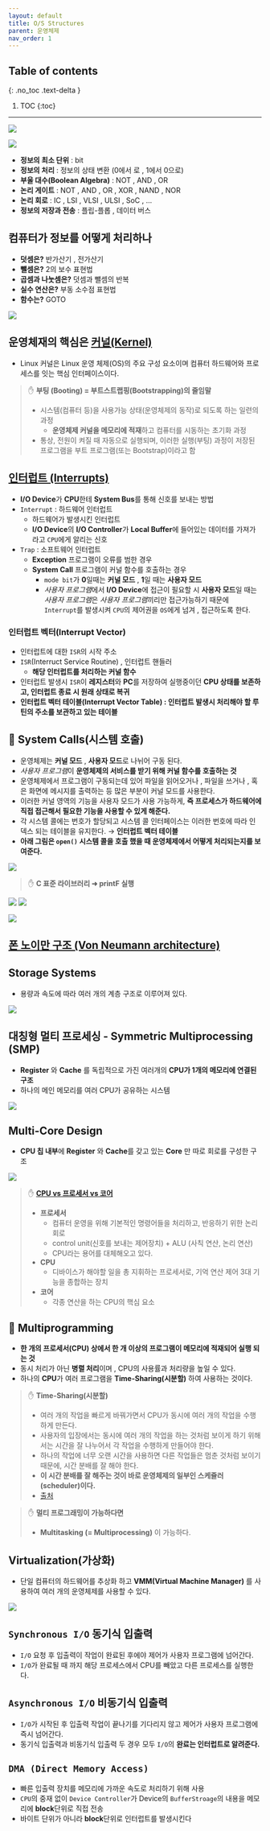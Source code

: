 ```yaml
---
layout: default
title: O/S Structures
parent: 운영체제
nav_order: 1
---
```

## Table of contents
{: .no_toc .text-delta }

1. TOC
{:toc}
---

![](../../assets/images/operating-system/OS-Structure/structure.png)

![](../../assets/images/operating-system/OS-Structure/7.png)


- **정보의 최소 단위** : bit
- **정보의 처리** : 정보의 상태 변환 (0에서 로 , 1에서 0으로)
- **부울 대수(Boolean Algebra)** : NOT , AND , OR
- **논리 게이트** : NOT , AND , OR , XOR , NAND , NOR
- **논리 회로** : IC , LSI , VLSI , ULSI , SoC , ...
- **정보의 저장과 전송** : 플립-플롭 , 데이터 버스

## **컴퓨터가 정보를 어떻게 처리하나**

- **덧셈은?** 반가산기 , 전가산기
- **뺄셈은?** 2의 보수 표현법
- **곱셈과 나눗셈은?** 덧셈과 뺄셈의 반복
- **실수 연산은?** 부동 소수점 표현법
- **함수는?** GOTO

![](../../assets/images/operating-system/OS-Structure/1.png)

## **운영체재의 핵심은 [커널(Kernel)](https://www.redhat.com/ko/topics/linux/what-is-the-linux-kernel)**
- Linux 커널은 Linux 운영 체제(OS)의 주요 구성 요소이며 컴퓨터 하드웨어와 프로세스를 잇는 핵심 인터페이스이다.

> ✋ **부팅 (Booting) =  부트스트랩핑(Bootstrapping)의 줄임말**
> - 시스템(컴퓨터 등)을 사용가능 상태(운영체제의 동작)로 되도록 하는 일련의 과정
>     - **운영체제 커널을 메모리에 적재**하고 컴퓨터를 시동하는 초기화 과정
> - 통상, 전원이 켜질 때 자동으로 실행되며, 이러한 실행(부팅) 과정이 저장된 프로그램을 부트 프로그램(또는 Bootstrap)이라고 함


## **[인터럽트 (Interrupts)](https://whatisthenext.tistory.com/147)**

- **I/O Device**가 **CPU**한테 **System Bus**를 통해 신호를 보내는 방법
- `Interrupt` : 하드웨어 인터럽트
  - 하드웨어가 발생시킨 인터럽트
  - **I/O Device**의 **I/O Controller**가 **Local Buffer**에 들어있는 데이터를 가져가라고 `CPU`에게 알리는 신호
- `Trap` : 소프트웨어 인터럽트
  - **Exception** 프로그램이 오류를 범한 경우
  - **System Call** 프로그램이 커널 함수를 호출하는 경우
    - `mode bit`가 **0**일때는 **커널 모드** , **1**일 때는 **사용자 모드**
    - *사용자 프로그램*에서 **I/O Device**에 접근이 필요할 시 **사용자 모드**일 때는 *사용자 프로그램*은 *사용자 프로그램*끼리만 접근가능하기 때문에 `Interrupt`를 발생시켜 `CPU`의 제어권을 `OS`에게 넘겨 , 접근하도록 한다.

### **인터럽트 벡터(Interrupt Vector)**
- 인터럽트에 대한 `ISR`의 시작 주소
- `ISR`(Interruct Service Routine) , 인터럽트 핸들러
  - **해당 인터럽트를 처리하는 커널 함수**
- 인터럽트 발생시 `ISR`이 **레지스터**와 **PC**를 저장하여 실행중이던 **CPU 상태를 보존하고, 인터럽트 종료 시 원래 상태로 복귀**
- **인터럽트 벡터 테이블(Interrupt Vector Table) : 인터럽트 발생시 처리해야 할 루틴의 주소를 보관하고 있는 테이블**

## 📌 **System Calls(시스템 호출)**
- 운영체제는 **커널 모드** , **사용자 모드**로 나뉘어 구동 된다.
- *사용자 프로그램*이 **운영체제의 서비스를 받기 위해 커널 함수를 호출하는 것**
- 운영체제에서 프로그램이 구동되는데 있어 파일을 읽어오거나 , 파일을 쓰거나 , 혹은 화면에 메시지를 출력하는 등 많은 부분이 커널 모드를 사용한다.
- 이러한 커널 영역의 기능을 사용자 모드가 사용 가능하게, **즉 프로세스가 하드웨어에 직접 접근해서 필요한 기능을 사용할 수 있게 해준다.**
- 각 시스템 콜에는 번호가 할당되고 시스템 콜 인터페이스는 이러한 번호에 따라 인덱스 되는 테이블을 유지한다. → **인터럽트 벡터 테이블**
- **아래 그림은 `open()` 시스템 콜을 호출 했을 때 운영체제에서 어떻게 처리되는지를 보여준다.**

![](../../assets/images/operating-system/OS-Structure/8.png)

> ✋ **C 표준 라이브러리 ➜ printF 실행**

![](../../assets/images/operating-system/OS-Structure/9.png)
![](../../assets/images/operating-system/OS-Structure/program.png)


![](../../assets/images/operating-system/OS-Structure/2.png)

## **[폰 노이만 구조 (Von Neumann architecture)](https://velog.io/@ckstn0777/%EC%BB%B4%ED%93%A8%ED%84%B0-%EA%B5%AC%EC%A1%B0)**


## **Storage Systems**

- 용량과 속도에 따라 여러 개의 계층 구조로 이루어져 있다.

![](../../assets/images/operating-system/OS-Structure/3.png)


## **대칭형 멀티 프로세싱 - Symmetric Multiprocessing (SMP)**
- **Register** 와 **Cache** 를 독립적으로 가진 여러개의 **CPU가 1개의 메모리에 연결된 구조**
- 하나의 메인 메모리를 여러 CPU가 공유하는 시스템

![](../../assets/images/operating-system/OS-Structure/4.png)

## **Multi-Core Design**
- **CPU 칩 내부**에 **Register** 와 **Cache**를 갖고 있는 **Core** 만 따로 회로를 구성한 구조

![](../../assets/images/operating-system/OS-Structure/5.png)

> ✋ **[CPU vs 프로세서 vs 코어](https://velog.io/@nnnyeong/OS-%EB%A9%80%ED%8B%B0%ED%94%84%EB%A1%9C%EC%84%B8%EC%8A%A4-%EB%A9%80%ED%8B%B0%EC%8A%A4%EB%A0%88%EB%93%9C-%EB%A9%80%ED%8B%B0-%ED%94%84%EB%A1%9C%EA%B7%B8%EB%9E%98%EB%B0%8D-%EB%A9%80%ED%8B%B0%ED%94%84%EB%A1%9C%EC%84%B8%EC%8A%A4-%EB%A9%80%ED%8B%B0%EC%8A%A4%EB%A0%88%EB%93%9C%EC%97%90%EC%84%9C%EC%9D%98-%EB%8D%B0%EC%9D%B4%ED%84%B0-%ED%86%B5%EC%8B%A0)**
> - **프로세서**
>   - 컴퓨터 운영을 위해 기본적인 명령어들을 처리하고, 반응하기 위한 논리 회로
>   - control unit(신호를 보내는 제어장치) + ALU (사칙 연산, 논리 연산)
>   - CPU라는 용어를 대체해오고 있다.
> - **CPU**
>   - 디바이스가 해야할 일을 총 지휘하는 프로세서로, 기억 연산 제어 3대 기능을 종합하는 장치
> - **코어**
>   - 각종 연산을 하는 CPU의 핵심 요소

## 📌 **Multiprogramming**

- **한 개의 프로세서(CPU) 상에서 한 개 이상의 프로그램이 메모리에 적재되어 실행 되는 것**
- 동시 처리가 아닌 **병렬 처리**이며 , CPU의 사용률과 처리량을 높일 수 있다.
- 하나의 **CPU**가 여러 프로그램을 **Time-Sharing(시분할)** 하여 사용하는 것이다.

> ✋ **Time-Sharing(시분할)**
> - 여러 개의 작업을 빠르게 바꿔가면서 CPU가 동시에 여러 개의 작업을 수행하게 만든다.
> - 사용자의 입장에서는 동시에 여러 개의 작업을 하는 것처럼 보이게 하기 위해서는 시간을 잘 나누어서 각 작업을 수행하게 만들어야 한다.
> - 하나의 작업에 너무 오랜 시간을 사용하면 다른 작업들은 멈춘 것처럼 보이기 때문에, 시간 분배를 잘 해야 한다.
> - **이 시간 분배를 잘 해주는 것이 바로 운영체제의 일부인 스케쥴러(scheduler)이다.**
> - [출처](https://neos518.tistory.com/112)

> ✋ **멀티 프로그래밍이 가능하다면**
> - **Multitasking (= Multiprocessing)** 이 가능하다.


## **Virtualization(가상화)**

- 단일 컴퓨터의 하드웨어를 추상화 하고 **VMM(Virtual Machine Manager)** 를 사용하여 여러 개의 운영체제를 사용할 수 있다.

![](../../assets/images/operating-system/OS-Structure/6.png)


## **`Synchronous I/O` 동기식 입출력**
- `I/O` 요청 후 입출력이 작업이 완료된 후에야 제어가 사용자 프로그램에 넘어간다.
- `I/O`가 완료될 때 까지 해당 프로세스에서 CPU를 빼았고 다른 프로세스를 실행한다.

## **`Asynchronous I/O` 비동기식 입출력**
- `I/O`가 시작된 후 입출력 작업이 끝나기를 기다리지 않고 제어가 사용자 프로그램에 즉시 넘어간다.
- 동기식 입출력과 비동기식 입출력 두 경우 모두 `I/O`의 **완료는 인터럽트로 알려준다.**

## **`DMA (Direct Memory Access)`**
- 빠른 입출력 장치를 메모리에 가까운 속도로 처리하기 위해 사용
- `CPU`의 중재 없이 `Device Controller`가 Device의 `BufferStroage`의 내용을 메모리에 **block**단위로 직접 전송
- 바이트 단위가 아니라 **block**단위로 인터럽트를 발생시킨다

